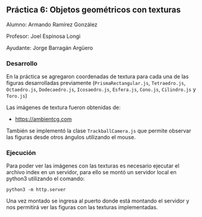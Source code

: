## Práctica 6: Objetos geométricos con texturas

Alumno: Armando Ramírez González

Profesor: Joel Espinosa Longi

Ayudante: Jorge Barragán Argüero

### Desarrollo
En la práctica se agregaron coordenadas de textura para cada una de las figuras desarrolladas previamente (`PrismaRectangular.js`, `Tetraedro.js`, `Octaedro.js`, `Dodecaedro.js`, `Icosaedro.js`,
`Esfera.js`, `Cono.js`, `Cilindro.js` y `Toro.js`)

Las imágenes de textura fueron obtenidas de:
- https://ambientcg.com

También se implementó la clase `TrackballCamera.js` que permite observar las figuras desde otros ángulos utilizando el mouse.

### Ejecución
Para poder ver las imágenes con las texturas es necesario ejecutar el archivo index en un servidor, para ello se montó un servidor local en python3 utilizando el comando:
```
python3 -m http.server
```

Una vez montado se ingresa al puerto donde está montando el servidor y nos permitirá ver las figuras con las texturas implementadas.
